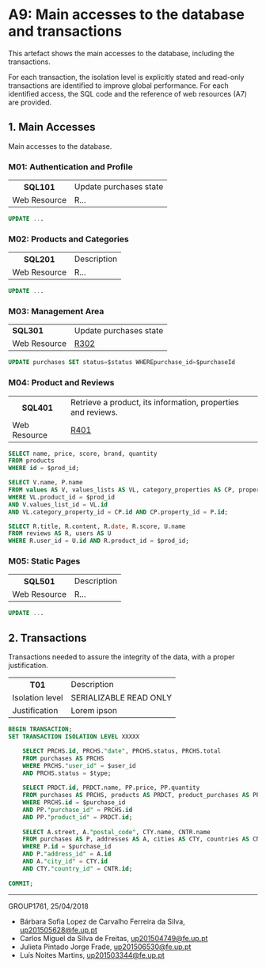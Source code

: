 # A9: Main accesses to the database and transactions

This artefact shows the main accesses to the database, including the transactions.

For each transaction, the isolation level is explicitly stated and read-only transactions are identified to improve global performance. For each identified access, the SQL code and the reference of web resources (A7) are provided.

## 1. Main Accesses
 
Main accesses to the database.
 
### M01: Authentication and Profile

<table>
    <tr>
        <th>SQL101</th>
        <td>Update purchases state</td>
    </tr>
    <tr>
        <td>Web Resource</td>
        <td>R...</td>
    </tr>
</table>

```sql
UPDATE ...
```

### M02: Products and Categories

<table>
    <tr>
        <th>SQL201</th>
        <td>Description</td>
    </tr>
    <tr>
        <td>Web Resource</td>
        <td>R...</td>
    </tr>
</table>

```sql
UPDATE ...
```
### M03: Management Area

<table>
    <tr>
        <td><strong>SQL301</strong></td>
        <td> Update purchases state
        </td>
    </tr>
    <tr>
        <td>Web Resource</td>
        <td><a href="https://github.com/literallysofia/lbaw1761/blob/documentation/artifacts/a7/a7.md#r302---update-purchases-state-action">R302</a>
        </td>
    </tr>
</table>

```sql
UPDATE purchases SET status=$status WHEREpurchase_id=$purchaseId
```

### M04: Product and Reviews

<table>
    <tr>
        <th>SQL401</th>
        <td>Retrieve a product, its information, properties and reviews.</td>
    </tr>
    <tr>
        <td>Web Resource</td>
        <td><a href="https://github.com/literallysofia/lbaw1761/blob/documentation/artifacts/a7/a7.md#r401-product-page">R401</a></td>
    </tr>
</table>

```sql
SELECT name, price, score, brand, quantity
FROM products
WHERE id = $prod_id;

SELECT V.name, P.name
FROM values AS V, values_lists AS VL, category_properties AS CP, properties AS P
WHERE VL.product_id = $prod_id
AND V.values_list_id = VL.id
AND VL.category_property_id = CP.id AND CP.property_id = P.id;

SELECT R.title, R.content, R.date, R.score, U.name
FROM reviews AS R, users AS U
WHERE R.user_id = U.id AND R.product_id = $prod_id;
```

### M05: Static Pages

<table>
    <tr>
        <th>SQL501</th>
        <td>Description</td>
    </tr>
    <tr>
        <td>Web Resource</td>
        <td>R...</td>
    </tr>
</table>

```sql
UPDATE ...
```

## 2. Transactions
 
Transactions needed to assure the integrity of the data, with a proper justification.
 
<table>
    <tr>
        <th>T01</th>
        <td>Description</td>
    </tr>
    <tr>
        <td>Isolation level</td>
        <td>SERIALIZABLE READ ONLY</td>
    </tr>
    <tr>
        <td>Justification</td>
        <td>Lorem ipson</td>
    </tr>
</table>

```sql
BEGIN TRANSACTION;
SET TRANSACTION ISOLATION LEVEL XXXXX

    SELECT PRCHS.id, PRCHS."date", PRCHS.status, PRCHS.total
    FROM purchases AS PRCHS
    WHERE PRCHS."user_id" = $user_id
    AND PRCHS.status = $type;
    
    SELECT PRDCT.id, PRDCT.name, PP.price, PP.quantity
    FROM purchases AS PRCHS, products AS PRDCT, product_purchases AS PP
    WHERE PRCHS.id = $purchase_id
    AND PP."purchase_id" = PRCHS.id
    AND PP."product_id" = PRDCT.id;
    
    SELECT A.street, A."postal_code", CTY.name, CNTR.name
    FROM purchases AS P, addresses AS A, cities AS CTY, countries AS CNTR
    WHERE P.id = $purchase_id
    AND P."address_id" = A.id
    AND A."city_id" = CTY.id
    AND CTY."country_id" = CNTR.id;
    
COMMIT;
```

 
***
 
GROUP1761, 25/04/2018
 
* Bárbara Sofia Lopez de Carvalho Ferreira da Silva, up201505628@fe.up.pt
* Carlos Miguel da Silva de Freitas, up201504749@fe.up.pt
* Julieta Pintado Jorge Frade, up201506530@fe.up.pt
* Luís Noites Martins, up201503344@fe.up.pt
